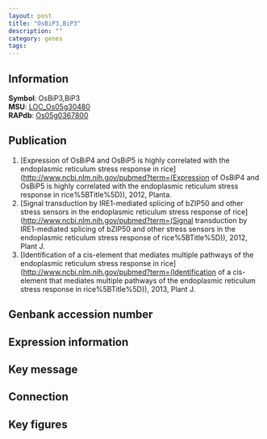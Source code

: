 ```yaml
---
layout: post
title: "OsBiP3,BiP3"
description: ""
category: genes
tags: 
---
```


## Information
__Symbol__: OsBiP3,BiP3  
__MSU__: [LOC_Os05g30480](http://rice.plantbiology.msu.edu/cgi-bin/ORF_infopage.cgi?orf=LOC_Os05g30480)  
__RAPdb__: [Os05g0367800](http://rapdb.dna.affrc.go.jp/viewer/gbrowse_details/irgsp1?name=Os05g0367800)  

## Publication
1. [Expression of OsBiP4 and OsBiP5 is highly correlated with the endoplasmic reticulum stress response in rice](http://www.ncbi.nlm.nih.gov/pubmed?term=(Expression of OsBiP4 and OsBiP5 is highly correlated with the endoplasmic reticulum stress response in rice%5BTitle%5D)), 2012, Planta.
2. [Signal transduction by IRE1-mediated splicing of bZIP50 and other stress sensors in the endoplasmic reticulum stress response of rice](http://www.ncbi.nlm.nih.gov/pubmed?term=(Signal transduction by IRE1-mediated splicing of bZIP50 and other stress sensors in the endoplasmic reticulum stress response of rice%5BTitle%5D)), 2012, Plant J.
3. [Identification of a cis-element that mediates multiple pathways of the endoplasmic reticulum stress response in rice](http://www.ncbi.nlm.nih.gov/pubmed?term=(Identification of a cis-element that mediates multiple pathways of the endoplasmic reticulum stress response in rice%5BTitle%5D)), 2013, Plant J.

## Genbank accession number

## Expression information

## Key message

## Connection

## Key figures


